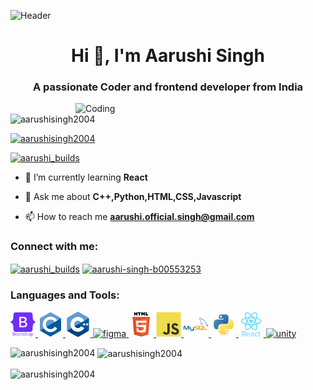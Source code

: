 ![Header](https://user-images.githubusercontent.com/66934377/223913733-deb1d974-787d-43c4-b60d-eff538aa161e.gif)

<h1 align="center">Hi 👋, I'm Aarushi Singh</h1>
<h3 align="center">A passionate Coder and frontend developer from India</h3>


<img align="right" alt="Coding" width="400" src="https://cdn.dribbble.com/users/1364029/screenshots/16093268/media/68e82a7fb4904614a9066d6b540c14b2.gif">





<p align="left"> <img src="https://komarev.com/ghpvc/?username=aarushisingh2004&label=Profile%20views&color=0e75b6&style=flat" alt="aarushisingh2004" /> </p>

<p align="left"> <a href="https://github.com/ryo-ma/github-profile-trophy"><img src="https://github-profile-trophy.vercel.app/?username=aarushisingh2004" alt="aarushisingh2004" /></a> </p>

<p align="left"> <a href="https://twitter.com/aarushi_builds" target="blank"><img src="https://img.shields.io/twitter/follow/aarushi_builds?logo=twitter&style=for-the-badge" alt="aarushi_builds" /></a> </p>

- 🌱 I’m currently learning **React**

- 💬 Ask me about **C++,Python,HTML,CSS,Javascript**

- 📫 How to reach me **aarushi.official.singh@gmail.com**

<h3 align="left">Connect with me:</h3>
<p align="left">
<a href="https://twitter.com/aarushi_builds" target="blank"><img align="center" src="https://raw.githubusercontent.com/rahuldkjain/github-profile-readme-generator/master/src/images/icons/Social/twitter.svg" alt="aarushi_builds" height="30" width="40" /></a>
<a href="https://linkedin.com/in/aarushi-singh-b00553253" target="blank"><img align="center" src="https://raw.githubusercontent.com/rahuldkjain/github-profile-readme-generator/master/src/images/icons/Social/linked-in-alt.svg" alt="aarushi-singh-b00553253" height="30" width="40" /></a>
</p>

<h3 align="left">Languages and Tools:</h3>
<p align="left"> <a href="https://getbootstrap.com" target="_blank" rel="noreferrer"> <img src="https://raw.githubusercontent.com/devicons/devicon/master/icons/bootstrap/bootstrap-plain-wordmark.svg" alt="bootstrap" width="40" height="40"/> </a> <a href="https://www.cprogramming.com/" target="_blank" rel="noreferrer"> <img src="https://raw.githubusercontent.com/devicons/devicon/master/icons/c/c-original.svg" alt="c" width="40" height="40"/> </a> <a href="https://www.w3schools.com/cpp/" target="_blank" rel="noreferrer"> <img src="https://raw.githubusercontent.com/devicons/devicon/master/icons/cplusplus/cplusplus-original.svg" alt="cplusplus" width="40" height="40"/> </a> <a href="https://www.figma.com/" target="_blank" rel="noreferrer"> <img src="https://www.vectorlogo.zone/logos/figma/figma-icon.svg" alt="figma" width="40" height="40"/> </a> <a href="https://www.w3.org/html/" target="_blank" rel="noreferrer"> <img src="https://raw.githubusercontent.com/devicons/devicon/master/icons/html5/html5-original-wordmark.svg" alt="html5" width="40" height="40"/> </a> <a href="https://developer.mozilla.org/en-US/docs/Web/JavaScript" target="_blank" rel="noreferrer"> <img src="https://raw.githubusercontent.com/devicons/devicon/master/icons/javascript/javascript-original.svg" alt="javascript" width="40" height="40"/> </a> <a href="https://www.mysql.com/" target="_blank" rel="noreferrer"> <img src="https://raw.githubusercontent.com/devicons/devicon/master/icons/mysql/mysql-original-wordmark.svg" alt="mysql" width="40" height="40"/> </a> <a href="https://www.python.org" target="_blank" rel="noreferrer"> <img src="https://raw.githubusercontent.com/devicons/devicon/master/icons/python/python-original.svg" alt="python" width="40" height="40"/> </a> <a href="https://reactjs.org/" target="_blank" rel="noreferrer"> <img src="https://raw.githubusercontent.com/devicons/devicon/master/icons/react/react-original-wordmark.svg" alt="react" width="40" height="40"/> </a> <a href="https://unity.com/" target="_blank" rel="noreferrer"> <img src="https://www.vectorlogo.zone/logos/unity3d/unity3d-icon.svg" alt="unity" width="40" height="40"/> </a> </p>

<p><img align="left" src="https://github-readme-stats.vercel.app/api/top-langs?username=aarushisingh2004&show_icons=true&locale=en&layout=compact" alt="aarushisingh2004" /></p>

<p>&nbsp;<img align="center" src="https://github-readme-stats.vercel.app/api?username=aarushisingh2004&show_icons=true&locale=en" alt="aarushisingh2004" /></p>

<p><img align="center" src="https://github-readme-streak-stats.herokuapp.com/?user=aarushisingh2004&" alt="aarushisingh2004" /></p>
